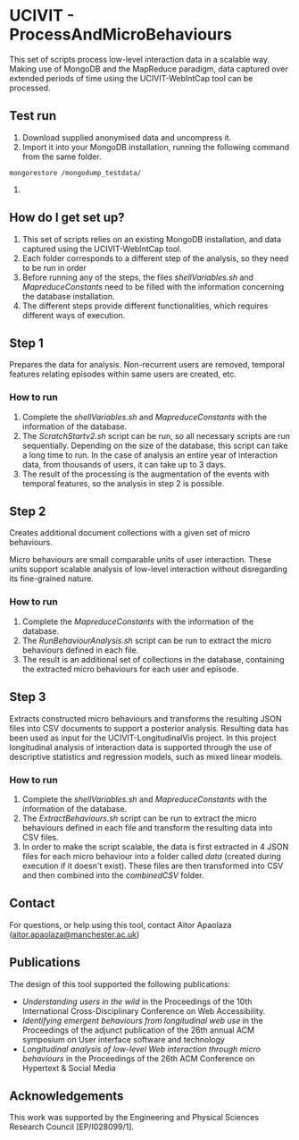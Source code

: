 # UCIVIT - ProcessAndMicroBehaviours

This set of scripts process low-level interaction data in a scalable way. Making use of MongoDB and the MapReduce paradigm, data captured over extended periods of time using the UCIVIT-WebIntCap tool can be processed.


## Test run

1. Download supplied anonymised data and uncompress it.
1. Import it into your MongoDB installation, running the following command from the same folder.

```script
mongorestore /mongodump_testdata/
```

1. 

## How do I get set up?

1. This set of scripts relies on an existing MongoDB installation, and data captured using the UCIVIT-WebIntCap tool.
1. Each folder corresponds to a different step of the analysis, so they need to be run in order
1. Before running any of the steps, the files *shellVariables.sh* and *MapreduceConstants* need to be filled with the information concerning the database installation.
1. The different steps provide different functionalities, which requires different ways of execution.

## Step 1

Prepares the data for analysis. Non-recurrent users are removed, temporal features relating episodes within same users are created, etc.

### How to run

1. Complete the *shellVariables.sh* and *MapreduceConstants* with the information of the database.
1. The *ScratchStartv2.sh* script can be run, so all necessary scripts are run sequentially. Depending on the size of the database, this script can take a long time to run. In the case of analysis an entire year of interaction data, from thousands of users, it can take up to 3 days.
1. The result of the processing is the augmentation of the events with temporal features, so the analysis in step 2 is possible.

## Step 2

Creates additional document collections with a given set of micro behaviours.

Micro behaviours are small comparable units of user interaction. These units support scalable analysis of low-level interaction without disregarding its fine-grained nature.

### How to run

1. Complete the *MapreduceConstants* with the information of the database.
1. The *RunBehaviourAnalysis.sh* script can be run to extract the micro behaviours defined in each file.
1. The result is an additional set of collections in the database, containing the extracted micro behaviours for each user and episode.

## Step 3

Extracts constructed micro behaviours and transforms the resulting JSON files into CSV documents to support a posterior analysis.
Resulting data has been used as input for the UCIVIT-LongitudinalVis project. In this project longitudinal analysis of interaction data is supported through the use of descriptive statistics and regression models, such as mixed linear models.

### How to run

1. Complete the *shellVariables.sh* and *MapreduceConstants* with the information of the database.
1. The *ExtractBehaviours.sh* script can be run to extract the micro behaviours defined in each file and transform the resulting data into CSV files.
1. In order to make the script scalable, the data is first extracted in 4 JSON files for each micro behaviour into a folder called *data* (created during execution if it doesn't exist). These files are then transformed into CSV and then combined into the *combinedCSV* folder.

## Contact

For questions, or help using this tool, contact Aitor Apaolaza (aitor.apaolaza@manchester.ac.uk)

## Publications

The design of this tool supported the following publications:

* *Understanding users in the wild* in the Proceedings of the 10th International Cross-Disciplinary Conference on Web Accessibility.
* *Identifying emergent behaviours from longitudinal web use* in the Proceedings of the adjunct publication of the 26th annual ACM symposium on User interface software and technology
* *Longitudinal analysis of low-level Web interaction through micro behaviours* in the Proceedings of the 26th ACM Conference on Hypertext & Social Media

## Acknowledgements

This work was supported by the Engineering and Physical Sciences Research Council [EP/I028099/1].